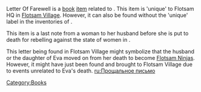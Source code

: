 Letter Of Farewell is a [book](Lore_Books.md "wikilink")
[item](Items.md "wikilink") related to [](03%20-%20Projects%20&%20Wikis/Kenshi/Kenshi%20Wiki/Kenshi%20Wiki%20Template/The_Holy_Nation.md). This item is 'unique' to Flotsam HQ
in [Flotsam Village](Flotsam_Village.md "wikilink"). However, it can also
be found without the 'unique' label in the inventories of [](Holy_Citizen.md).

This item is a last note from a woman to her husband before she is put
to death for rebelling against the state of women in [](03%20-%20Projects%20&%20Wikis/Kenshi/Kenshi%20Wiki/Kenshi%20Wiki%20Template/The_Holy_Nation.md).

This letter being found in Flotsam Village might symbolize that the
husband or the daughter of Eva moved on from her death to become
[Flotsam Ninjas](03%20-%20Projects%20&%20Wikis/Kenshi/Kenshi%20Wiki/Kenshi%20Wiki%20Template/Flotsam_Ninjas.md "wikilink"). However, it might have just
been found and brought to Flotsam Village due to events unrelated to
Eva's death. [ru:Прощальное письмо](ru:Прощальное_письмо "wikilink")

[Category:Books](Category:Books "wikilink")